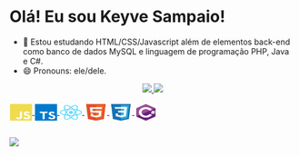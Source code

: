 <h1> Olá! Eu sou Keyve Sampaio! </h1>

- 🌱 Estou estudando HTML/CSS/Javascript além de elementos back-end como banco de dados MySQL e linguagem de programação PHP, Java e C#.
- 😄 Pronouns: ele/dele.

<div align="center">
  <a href="https://github.com/knjsampaio">
  <img height="150em" src="https://github-readme-stats.vercel.app/api?username=knjsampaio&show_icons=true&theme=dark&include_all_commits=true&count_private=true"/>
  <img height="150em" src="https://github-readme-stats.vercel.app/api/top-langs/?username=knjsampaio&layout=compact&langs_count=7&theme=dark"/>
</div>
  <div style="display: inline_block"><br>
  <img align="center" alt="Keyve-Js" height="30" width="40" src="https://raw.githubusercontent.com/devicons/devicon/master/icons/javascript/javascript-plain.svg">
  <img align="center" alt="Keyve-Ts" height="30" width="40" src="https://raw.githubusercontent.com/devicons/devicon/master/icons/typescript/typescript-plain.svg">
  <img align="center" alt="Keyve-React" height="30" width="40" src="https://raw.githubusercontent.com/devicons/devicon/master/icons/react/react-original.svg">
  <img align="center" alt="Keyve-HTML" height="30" width="40" src="https://raw.githubusercontent.com/devicons/devicon/master/icons/html5/html5-original.svg">
  <img align="center" alt="Keyve-CSS" height="30" width="40" src="https://raw.githubusercontent.com/devicons/devicon/master/icons/css3/css3-original.svg">
  <img align="center" alt="Keyve-Csharp" height="30" width="40" src="https://raw.githubusercontent.com/devicons/devicon/master/icons/csharp/csharp-original.svg">
</div>
  
##
  
  <div> 
  <a href="https://www.linkedin.com/in/keyvesampaio" target="_blank"><img src="https://img.shields.io/badge/-LinkedIn-%230077B5?style=for-the-badge&logo=linkedin&logoColor=white" target="_blank"></a> 
</div>
